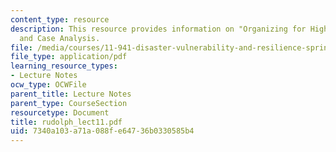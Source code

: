 ```yaml
---
content_type: resource
description: This resource provides information on "Organizing for High Reliability",
  and Case Analysis.
file: /media/courses/11-941-disaster-vulnerability-and-resilience-spring-2005/7340a103a71a088fe64736b0330585b4_rudolph_lect11.pdf
file_type: application/pdf
learning_resource_types:
- Lecture Notes
ocw_type: OCWFile
parent_title: Lecture Notes
parent_type: CourseSection
resourcetype: Document
title: rudolph_lect11.pdf
uid: 7340a103-a71a-088f-e647-36b0330585b4
---
```

